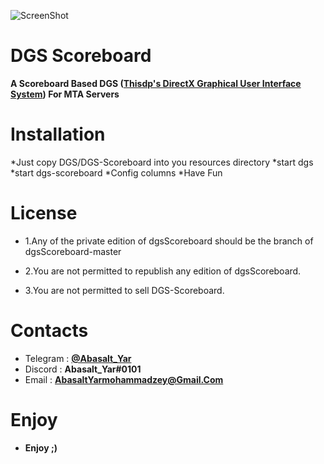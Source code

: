 
![ScreenShot](http://s12.picofile.com/file/8399427142/image_2020_06_07_20_48_04.png)

# DGS Scoreboard 
**A Scoreboard Based DGS ([Thisdp's DirectX Graphical User Interface System](https://github.com/thisdp/dgs)) For MTA Servers**

# Installation 
*Just copy  DGS/DGS-Scoreboard into you resources directory
*start dgs
*start dgs-scoreboard
*Config columns
*Have Fun

# License

* 1.Any of the private edition of dgsScoreboard should be the branch of dgsScoreboard-master

* 2.You are not permitted to republish any edition of dgsScoreboard.

* 3.You are not permitted to sell DGS-Scoreboard.

# Contacts 
* Telegram : **[@Abasalt_Yar](https://t.me/Abasalt_Yar)**
* Discord : **Abasalt_Yar#0101**
* Email : **AbasaltYarmohammadzey@Gmail.Com**

# Enjoy
* **Enjoy ;)**
